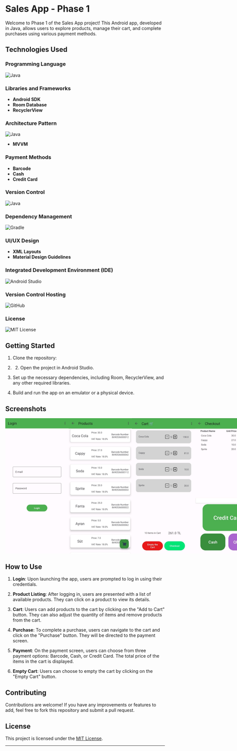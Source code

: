# Sales App - Phase 1

Welcome to Phase 1 of the Sales App project! This Android app, developed in Java, allows users to explore products, manage their cart, and complete purchases using various payment methods.

## Technologies Used

### Programming Language
<img src="https://upload.wikimedia.org/wikipedia/en/thumb/3/30/Java_programming_language_logo.svg/200px-Java_programming_language_logo.svg.png" alt="Java" width="100"/>

### Libraries and Frameworks
- **Android SDK**
- **Room Database**
- **RecyclerView**

### Architecture Pattern
<img src="https://upload.wikimedia.org/wikipedia/commons/thumb/8/87/MVVMPattern.png/500px-MVVMPattern.png" alt="Java" width="500"/>

- **MVVM**

### Payment Methods
- **Barcode**
- **Cash**
- **Credit Card**

### Version Control
<img src= "https://git-scm.com/images/logos/downloads/Git-Logo-2Color.png" alt="Java" width="100"/>

### Dependency Management
<img src="https://upload.wikimedia.org/wikipedia/commons/c/cb/Gradle_logo.png" alt="Gradle" width="400"/>

### UI/UX Design
- **XML Layouts**
- **Material Design Guidelines**

### Integrated Development Environment (IDE)
![Android Studio](https://upload.wikimedia.org/wikipedia/commons/thumb/8/8f/Breezeicons-apps-48-android-studio.svg/256px-Breezeicons-apps-48-android-studio.svg.png)

### Version Control Hosting
![GitHub](https://upload.wikimedia.org/wikipedia/commons/thumb/9/91/Octicons-mark-github.svg/64px-Octicons-mark-github.svg.png)

### License
![MIT License](https://upload.wikimedia.org/wikipedia/commons/0/0c/MIT_logo.svg)

## Getting Started

1. Clone the repository:

2. 2. Open the project in Android Studio.

3. Set up the necessary dependencies, including Room, RecyclerView, and any other required libraries.

4. Build and run the app on an emulator or a physical device.

## Screenshots

<div style="display: flex; flex-direction: row;">
  <img src="screenshots/login_screen.jpg" alt="Login Screen" width="200"/>
  <img src="screenshots/product_listing.jpg" alt="Product Listing" width="200"/>
  <img src="screenshots/cart.jpg" alt="Cart" width="200"/>
  <img src="screenshots/purchase.jpg" alt="Purchase" width="200"/>
</div>

## How to Use

1. **Login**: Upon launching the app, users are prompted to log in using their credentials.

2. **Product Listing**: After logging in, users are presented with a list of available products. They can click on a product to view its details.

3. **Cart**: Users can add products to the cart by clicking on the "Add to Cart" button. They can also adjust the quantity of items and remove products from the cart.

4. **Purchase**: To complete a purchase, users can navigate to the cart and click on the "Purchase" button. They will be directed to the payment screen.

5. **Payment**: On the payment screen, users can choose from three payment options: Barcode, Cash, or Credit Card. The total price of the items in the cart is displayed.

6. **Empty Cart**: Users can choose to empty the cart by clicking on the "Empty Cart" button.

## Contributing

Contributions are welcome! If you have any improvements or features to add, feel free to fork this repository and submit a pull request.

## License

This project is licensed under the [MIT License](LICENSE).

---
